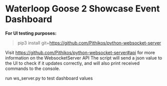 # Waterloop Goose 2 Showcase Event Dashboard

**For UI testing purposes:**

> pip3 install git+https://github.com/Pithikos/python-websocket-server

Visit https://github.com/Pithikos/python-websocket-server#api for more information on the WebsocketServer API
The script will send a json value to the UI to check if it updates correctly, and will also print received commands to the console.

run ws_server.py to test dashboard values
